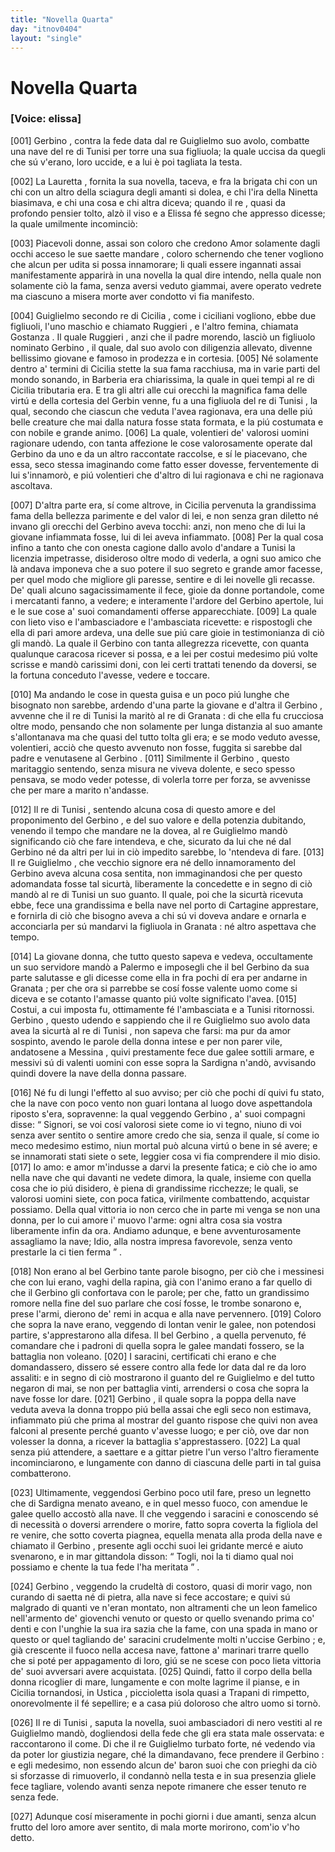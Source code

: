 ```yaml
---
title: "Novella Quarta"
day: "itnov0404"
layout: "single"
---
```

<div id="nov0404" type="novella" who="elissa">
 <h1>
  Novella Quarta
 </h1>
 <argument>
  <p>
   <h3>
    [Voice: elissa]
   </h3>
  </p>
  <p>
   <a name="p04040001">
    [001]
   </a>
   <name persref="gerbino" type="person">
    Gerbino
   </name>
   , contra la fede data dal
   <name persref="reguglielmo" type="person">
    re Guiglielmo
   </name>
   suo avolo, combatte una nave del
   <name persref="retunisi-0404" type="person">
    re di Tunisi
   </name>
   per torre una sua figliuola; la quale uccisa da quegli che s&uacute; v'erano, loro uccide, e a lui &egrave; poi tagliata la testa.
  </p>
 </argument>
 <div3 type="commentary" who="author">
  <p>
   <a name="p04040002">
    [002]
   </a>
   La
   <name persref="lauretta" type="person">
    Lauretta
   </name>
   , fornita la sua novella, taceva, e fra la brigata chi con un chi con un altro della sciagura degli amanti si dolea, e chi l'ira della
   <name persref="ninettacivada" type="person">
    Ninetta
   </name>
   biasimava, e chi una cosa e chi altra diceva; quando
   <name persref="filostrato" type="person">
    il re
   </name>
   , quasi da profondo pensier tolto, alz&ograve; il viso e a
   <name persref="elissa" type="person">
    Elissa
   </name>
   f&eacute; segno che appresso dicesse; la quale umilmente incominci&ograve;:
  </p>
 </div3>
 <div3 type="commentary" who="elissa">
  <p>
   <a name="p04040003">
    [003]
   </a>
   Piacevoli donne, assai son coloro che credono Amor solamente dagli occhi acceso le sue saette mandare , coloro schernendo che tener vogliono che alcun per udita si possa innamorare; li quali essere ingannati assai manifestamente apparir&agrave; in una novella la qual dire intendo, nella quale non solamente ci&ograve; la fama, senza aversi veduto giammai, avere operato vedrete ma ciascuno a misera morte aver condotto vi fia manifesto.
  </p>
 </div3>
 <p>
  <a name="p04040004">
   [004]
  </a>
  <name persref="reguglielmo" type="person">
   Guiglielmo
  </name>
  secondo re di
  <name placeref="sicilia" type="place">
   Cicilia
  </name>
  , come i ciciliani vogliono, ebbe due figliuoli, l'uno maschio e chiamato
  <name persref="ruggieri-0404" type="person">
   Ruggieri
  </name>
  , e l'altro femina, chiamata
  <name persref="gostanza-0404" type="person">
   Gostanza
  </name>
  . Il quale
  <name persref="ruggieri-0404" type="person">
   Ruggieri
  </name>
  , anzi che il padre morendo, lasci&ograve; un figliuolo nominato
  <name persref="gerbino" type="person">
   Gerbino
  </name>
  , il quale, dal suo avolo con diligenzia allevato, divenne bellissimo giovane e famoso in prodezza e in cortesia.
  <a name="p04040005">
   [005]
  </a>
  N&eacute; solamente dentro a' termini di
  <name placeref="sicilia" type="place">
   Cicilia
  </name>
  stette la sua fama racchiusa, ma in varie parti del mondo sonando, in
  <name placeref="barberia" type="place">
   Barberia
  </name>
  era chiarissima, la quale in quei tempi al
  <name persref="reguglielmo" type="person">
   re di Cicilia
  </name>
  tributaria era. E tra gli altri alle cui orecchi la magnifica fama delle virt&uacute; e della cortesia del
  <name persref="gerbino" type="person">
   Gerbin
  </name>
  venne, fu a una
  <name persref="principessatunisi-0404" type="person">
   figliuola
  </name>
  del
  <name persref="retunisi-0404" type="person">
   re di Tunisi
  </name>
  , la qual, secondo che ciascun che veduta l'avea ragionava, era una delle pi&uacute; belle creature che mai dalla natura fosse stata formata, e la pi&uacute; costumata e con nobile e grande animo.
  <a name="p04040006">
   [006]
  </a>
  La quale, volentieri de' valorosi uomini ragionare udendo, con tanta affezione le cose valorosamente operate dal
  <name persref="gerbino" type="person">
   Gerbino
  </name>
  da uno e da un altro raccontate raccolse, e s&iacute; le piacevano, che essa, seco stessa imaginando come fatto esser dovesse, ferventemente di lui s'innamor&ograve;, e pi&uacute; volentieri che d'altro di lui ragionava e chi ne ragionava ascoltava.
 </p>
 <p>
  <a name="p04040007">
   [007]
  </a>
  D'altra parte era, s&iacute; come altrove, in
  <name placeref="sicilia" type="place">
   Cicilia
  </name>
  pervenuta la grandissima fama della bellezza parimente e del valor di lei, e non senza gran diletto n&eacute; invano gli orecchi del
  <name persref="gerbino" type="person">
   Gerbino
  </name>
  aveva tocchi: anzi, non meno che di lui la giovane infiammata fosse, lui di lei aveva infiammato.
  <a name="p04040008">
   [008]
  </a>
  Per la qual cosa infino a tanto che con onesta cagione dallo avolo d'andare a
  <name placeref="tunisi" type="place">
   Tunisi
  </name>
  la licenzia impetrasse, disideroso oltre modo di vederla, a ogni suo amico che l&agrave; andava imponeva che a suo potere il suo segreto e grande amor facesse, per quel modo che migliore gli paresse, sentire e di lei novelle gli recasse. De' quali alcuno sagacissimamente il fece, gioie da donne portandole, come i mercatanti fanno, a vedere; e interamente l'ardore del
  <name persref="gerbino" type="person">
   Gerbino
  </name>
  apertole, lui e le sue cose a' suoi comandamenti offerse apparecchiate.
  <a name="p04040009">
   [009]
  </a>
  La quale con lieto viso e l'ambasciadore e l'ambasciata ricevette: e rispostogli che ella di pari amore ardeva, una delle sue pi&uacute; care gioie in testimonianza di ci&ograve; gli mand&ograve;. La quale il
  <name persref="gerbino" type="person">
   Gerbino
  </name>
  con tanta allegrezza ricevette, con quanta qualunque caracosa ricever si possa, e a lei per costui medesimo pi&uacute; volte scrisse e mand&ograve; carissimi doni, con lei certi trattati tenendo da doversi, se la fortuna conceduto l'avesse, vedere e toccare.
 </p>
 <p>
  <a name="p04040010">
   [010]
  </a>
  Ma andando le cose in questa guisa e un poco pi&uacute; lunghe che bisognato non sarebbe, ardendo d'una parte la giovane e d'altra il
  <name persref="gerbino" type="person">
   Gerbino
  </name>
  , avvenne che il
  <name persref="retunisi-0404" type="person">
   re di Tunisi
  </name>
  la marit&ograve; al
  <name persref="regranada-0404" type="person">
   re di Granata
  </name>
  : di che ella fu crucciosa oltre modo, pensando che non solamente per lunga distanzia al suo amante s'allontanava ma che quasi del tutto tolta gli era; e se modo veduto avesse, volentieri, acci&ograve; che questo avvenuto non fosse, fuggita si sarebbe dal padre e venutasene al
  <name persref="gerbino" type="person">
   Gerbino
  </name>
  .
  <a name="p04040011">
   [011]
  </a>
  Similmente il
  <name persref="gerbino" type="person">
   Gerbino
  </name>
  , questo maritaggio sentendo, senza misura ne viveva dolente, e seco spesso pensava, se modo veder potesse, di volerla torre per forza, se avvenisse che per mare a marito n'andasse.
 </p>
 <p>
  <a name="p04040012">
   [012]
  </a>
  Il
  <name persref="retunisi-0404" type="person">
   re di Tunisi
  </name>
  , sentendo alcuna cosa di questo amore e del proponimento del
  <name persref="gerbino" type="person">
   Gerbino
  </name>
  , e del suo valore e della potenzia dubitando, venendo il tempo che mandare ne la dovea, al re
  <name persref="reguglielmo" type="person">
   Guiglielmo
  </name>
  mand&ograve; significando ci&ograve; che fare intendeva, e che, sicurato da lui che n&eacute; dal
  <name persref="gerbino" type="person">
   Gerbino
  </name>
  n&eacute; da altri per lui in ci&ograve; impedito sarebbe, lo 'ntendeva di fare.
  <a name="p04040013">
   [013]
  </a>
  Il re
  <name persref="reguglielmo" type="person">
   Guiglielmo
  </name>
  , che vecchio signore era n&eacute; dello innamoramento del
  <name persref="gerbino" type="person">
   Gerbino
  </name>
  aveva alcuna cosa sentita, non immaginandosi che per questo adomandata fosse tal sicurt&agrave;, liberamente la concedette e in segno di ci&ograve; mand&ograve; al
  <name persref="retunisi-0404" type="person">
   re di Tunisi
  </name>
  un suo guanto. Il quale, poi che la sicurt&agrave; ricevuta ebbe, fece una grandissima e bella nave nel porto di
  <name placeref="cartagine" type="place">
   Cartagine
  </name>
  apprestare, e fornirla di ci&ograve; che bisogno aveva a chi s&uacute; vi doveva andare e ornarla e acconciarla per s&uacute; mandarvi la figliuola in
  <name placeref="granada" type="place">
   Granata
  </name>
  : n&eacute; altro aspettava che tempo.
 </p>
 <p>
  <a name="p04040014">
   [014]
  </a>
  La giovane donna, che tutto questo sapeva e vedeva, occultamente un suo servidore mand&ograve; a
  <name placeref="palermo" type="place">
   Palermo
  </name>
  e imposegli che il bel
  <name persref="gerbino" type="person">
   Gerbino
  </name>
  da sua parte salutasse e gli dicesse come ella in fra pochi d&iacute; era per andarne in
  <name placeref="granada" type="place">
   Granata
  </name>
  ; per che ora si parrebbe se cos&iacute; fosse valente uomo come si diceva e se cotanto l'amasse quanto pi&uacute; volte significato l'avea.
  <a name="p04040015">
   [015]
  </a>
  Costui, a cui imposta fu, ottimamente f&eacute; l'ambasciata e a
  <name placeref="tunisi" type="place">
   Tunisi
  </name>
  ritornossi.
  <name persref="gerbino" type="person">
   Gerbino
  </name>
  , questo udendo e sappiendo che il re
  <name persref="reguglielmo" type="person">
   Guiglielmo
  </name>
  suo avolo data avea la sicurt&agrave; al
  <name persref="retunisi-0404" type="person">
   re di Tunisi
  </name>
  , non sapeva che farsi: ma pur da amor sospinto, avendo le parole della donna intese e per non parer vile, andatosene a
  <name placeref="messina" type="place">
   Messina
  </name>
  , quivi prestamente fece due galee sottili armare, e messivi s&uacute; di valenti uomini con esse sopra la
  <name placeref="sardegna" type="place">
   Sardigna
  </name>
  n'and&ograve;, avvisando quindi dovere la nave della donna passare.
 </p>
 <p>
  <a name="p04040016">
   [016]
  </a>
  N&eacute; fu di lungi l'effetto al suo avviso; per ci&ograve; che pochi d&iacute; quivi fu stato, che la nave con poco vento non guari lontana al luogo dove aspettandola riposto s'era, sopravenne: la qual veggendo
  <name persref="gerbino" type="person">
   Gerbino
  </name>
  , a' suoi compagni disse:
  <q direct="unspecified" who="gerbino">
   Signori, se voi cos&iacute; valorosi siete come io vi tegno, niuno di voi senza aver sentito o sentire amore credo che sia, senza il quale, s&iacute; come io meco medesimo estimo, niun mortal pu&ograve; alcuna virt&uacute; o bene in s&eacute; avere; e se innamorati stati siete o sete, leggier cosa vi fia comprendere il mio disio.
   <a name="p04040017">
    [017]
   </a>
   Io amo: e amor m'indusse a darvi la presente fatica; e ci&ograve; che io amo nella nave che qui davanti ne vedete dimora, la quale, insieme con quella cosa che io pi&uacute; disidero, &egrave; piena di grandissime ricchezze; le quali, se valorosi uomini siete, con poca fatica, virilmente combattendo, acquistar possiamo. Della qual vittoria io non cerco che in parte mi venga se non una donna, per lo cui amore i' muovo l'arme: ogni altra cosa sia vostra liberamente infin da ora. Andiamo adunque, e bene avventurosamente assagliamo la nave; Idio, alla nostra impresa favorevole, senza vento prestarle la ci tien ferma
  </q>
  .
 </p>
 <p>
  <a name="p04040018">
   [018]
  </a>
  Non erano al bel
  <name persref="gerbino" type="person">
   Gerbino
  </name>
  tante parole bisogno, per ci&ograve; che i messinesi che con lui erano, vaghi della rapina, gi&agrave; con l'animo erano a far quello di che il
  <name persref="gerbino" type="person">
   Gerbino
  </name>
  gli confortava con le parole; per che, fatto un grandissimo romore nella fine del suo parlare che cos&iacute; fosse, le trombe sonarono e, prese l'armi, dierono de' remi in acqua e alla nave pervennero.
  <a name="p04040019">
   [019]
  </a>
  Coloro che sopra la nave erano, veggendo di lontan venir le galee, non potendosi partire, s'apprestarono alla difesa. Il bel
  <name persref="gerbino" type="person">
   Gerbino
  </name>
  , a quella pervenuto, f&eacute; comandare che i padroni di quella sopra le galee mandati fossero, se la battaglia non voleano.
  <a name="p04040020">
   [020]
  </a>
  I saracini, certificati chi erano e che domandassero, dissero s&eacute; essere contro alla fede lor data dal re da loro assaliti: e in segno di ci&ograve; mostrarono il guanto del re
  <name persref="reguglielmo" type="person">
   Guiglielmo
  </name>
  e del tutto negaron di mai, se non per battaglia vinti, arrendersi o cosa che sopra la nave fosse lor dare.
  <a name="p04040021">
   [021]
  </a>
  <name persref="gerbino" type="person">
   Gerbino
  </name>
  , il quale sopra la poppa della nave veduta aveva la donna troppo pi&uacute; bella assai che egli seco non estimava, infiammato pi&uacute; che prima al mostrar del guanto rispose che quivi non avea falconi al presente perch&eacute; guanto v'avesse luogo; e per ci&ograve;, ove dar non volesser la donna, a ricever la battaglia s'apprestassero.
  <a name="p04040022">
   [022]
  </a>
  La qual senza pi&uacute; attendere, a saettare e a gittar pietre l'un verso l'altro fieramente incominciarono, e lungamente con danno di ciascuna delle parti in tal guisa combatterono.
 </p>
 <p>
  <a name="p04040023">
   [023]
  </a>
  Ultimamente, veggendosi
  <name persref="gerbino" type="person">
   Gerbino
  </name>
  poco util fare, preso un legnetto che di
  <name placeref="sardegna" type="place">
   Sardigna
  </name>
  menato aveano, e in quel messo fuoco, con amendue le galee quello accost&ograve; alla nave. Il che veggendo i saracini e conoscendo s&eacute; di necessit&agrave; o doversi arrendere o morire, fatto sopra coverta la figliola del re venire, che sotto coverta piagnea, equella menata alla proda della nave e chiamato il
  <name persref="gerbino" type="person">
   Gerbino
  </name>
  , presente agli occhi suoi lei gridante merc&eacute; e aiuto svenarono, e in mar gittandola disson:
  <q direct="unspecified" who="saraceni-0404">
   Togli, noi la ti diamo qual noi possiamo e chente la tua fede l'ha meritata
  </q>
  .
 </p>
 <p>
  <a name="p04040024">
   [024]
  </a>
  <name persref="gerbino" type="person">
   Gerbino
  </name>
  , veggendo la crudelt&agrave; di costoro, quasi di morir vago, non curando di saetta n&eacute; di pietra, alla nave si fece accostare; e quivi s&uacute; malgrado di quanti ve n'eran montato, non altramenti che un leon famelico nell'armento de' giovenchi venuto or questo or quello svenando prima co' denti e con l'unghie la sua ira sazia che la fame, con una spada in mano or questo or quel tagliando de' saracini crudelmente molti n'uccise
  <name persref="gerbino" type="person">
   Gerbino
  </name>
  ; e, gi&agrave; crescente il fuoco nella accesa nave, fattone a' marinari trarre quello che si pot&eacute; per appagamento di loro, gi&uacute; se ne scese con poco lieta vittoria de' suoi avversari avere acquistata.
  <a name="p04040025">
   [025]
  </a>
  Quindi, fatto il corpo della bella donna ricoglier di mare, lungamente e con molte lagrime il pianse, e in
  <name placeref="sicilia" type="place">
   Cicilia
  </name>
  tornandosi, in
  <name placeref="ustica" type="place">
   Ustica
  </name>
  , piccioletta isola quasi a
  <name placeref="trapani" type="place">
   Trapani
  </name>
  di rimpetto, onorevolmente il f&eacute; sepellire; e a casa pi&uacute; doloroso che altro uomo si torn&ograve;.
 </p>
 <p>
  <a name="p04040026">
   [026]
  </a>
  Il
  <name persref="retunisi-0404" type="person">
   re di Tunisi
  </name>
  , saputa la novella, suoi ambasciadori di nero vestiti al re
  <name persref="reguglielmo" type="person">
   Guiglielmo
  </name>
  mand&ograve;, dogliendosi della fede che gli era stata male osservata: e raccontarono il come. Di che il re
  <name persref="reguglielmo" type="person">
   Guiglielmo
  </name>
  turbato forte, n&eacute; vedendo via da poter lor giustizia negare, ch&eacute; la dimandavano, fece prendere il
  <name persref="gerbino" type="person">
   Gerbino
  </name>
  : e egli medesimo, non essendo alcun de' baron suoi che con prieghi da ci&ograve; si sforzasse di rimuoverlo, il condann&ograve; nella testa e in sua presenzia gliele fece tagliare, volendo avanti senza nepote rimanere che esser tenuto re senza fede.
 </p>
 <p>
  <a name="p04040027">
   [027]
  </a>
  Adunque cos&iacute; miseramente in pochi giorni i due amanti, senza alcun frutto del loro amore aver sentito, di mala morte morirono, com'io v'ho detto.
 </p>
</div>